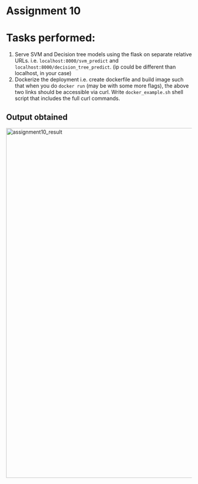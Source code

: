 # Assignment 10

# Tasks performed:

1. Serve SVM and Decision tree models using the flask on separate relative URLs. i.e. `localhost:8000/svm_predict` and `localhost:8000/decision_tree_predict`. (ip could be different than localhost, in your case)
2. Dockerize the deployment i.e. create dockerfile and build image such that when you do `docker run` (may be with some more flags), the above two links should be accessible via curl. Write `docker_example.sh` shell script that includes the full curl commands.

## Output obtained


<img width="946" alt="assignment10_result" src="https://user-images.githubusercontent.com/67168573/143937821-1cf0b539-d150-41fd-bbba-8c72cc4543b2.png">

